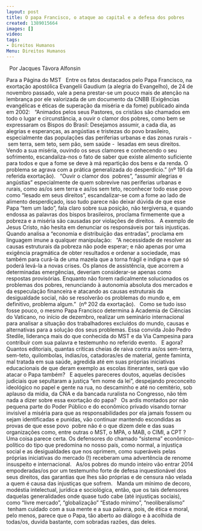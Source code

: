 ```yaml
---
layout: post
title: O papa Francisco, o ataque ao capital e a defesa dos pobres
created: 1389015664
images: []
video: 
tags:
- Direitos Humanos
Menu: Direitos Humanos
---
```



 
Por Jacques Távora Alfonsin 

Para a Página do MST
 
Entre os fatos destacados pelo Papa Francisco, na exortação apostólica Evangelii Gaudium (a alegria do Evangelho), de 24 de novembro passado, vale a pena prestar-se um pouco mais de atenção na lembrança por ele valorizada de um documento da CNBB (Exigências evangélicas e éticas de superação da miséria e da fome) publicado ainda em 2002:
 
“Animados pelos seus Pastores, os cristãos são chamados em todo o lugar e circunstância, a ouvir o clamor dos pobres, como bem se expressaram os Bispos do Brasil: Desejamos assumir, a cada dia, as alegrias e esperanças, as angústias e tristezas do povo brasileiro, especialmente das populações das periferias urbanas e das zonas rurais -  sem terra, sem teto, sem pão, sem saúde -  lesadas em seus direitos. Vendo a sua miséria, ouvindo os seus clamores e conhecendo o seu sofrimento, escandaliza-nos o fato de saber que existe alimento suficiente para todos e que a fome se deve à má repartição dos bens e da renda. O problema se agrava com a prática generalizada do desperdício.” (nº 191 da referida exortação).
 
“Ouvir o clamor dos  pobres”, “assumir alegrias e angústias” especialmente de quem sobrevive nas periferias urbanas e rurais, como as/os sem terra e as/os sem teto, reconhecer todo esse povo como “lesado em seus direitos”, escandalizar-se com a fome ao lado de alimento desperdiçado, isso tudo parece não deixar dúvida de que esse Papa “tem um lado”, fala claro sobre sua posição, não tergiversa, e quando endossa as palavras dos bispos brasileiros, proclama firmemente que a pobreza e a miséria são causadas por violações de direitos.
 
A exemplo de Jesus Cristo, não hesita em denunciar os responsáveis por tais injustiças. Quando analisa a “economia e distribuição das entradas”, proclama em linguagem imune a qualquer manipulação:
 
“A necessidade de resolver as causas estruturais da pobreza não pode esperar; e não apenas por uma exigência pragmática de obter resultados e ordenar a sociedade, mas também para curá-la de uma mazela que a torna frágil e indigna e que só poderá levá-la a novas crises. Os planos de assistência, que acorrem a determinadas emergências, deveriam considerar-se apenas como respostas provisórias. Enquanto não forem radicalmente solucionados os problemas dos pobres, renunciando à autonomia absoluta dos mercados e da especulação financeira e atacando as causas estruturais da desigualdade social, não se resolverão os problemas do mundo e, em definitivo, problema algum.”  (nº 202 da exortação).
 
Como se tudo isso fosse pouco, o mesmo Papa Francisco determina à Academia de Ciências do Vaticano, no início de dezembro, realizar um seminário internacional para analisar a situação dos trabalhadores excluídos do mundo, causas e alternativas para a solução dos seus problemas. Essa convida João Pedro Stedile, liderança mais do que conhecida do MST e da Via Campesina para contribuir com sua palavra e testemunho no referido evento.
 
E agora? Quantos editoriais, quantas críticas cheias de raiva contra as/os sem-terra, sem-teto, quilombolas, índias/os, catadoras/es de material, gente faminta, mal tratada em sua saúde, agredida até em suas próprias iniciativas educacionais de que deram exemplo as escolas itinerantes, será que vão atacar o Papa também?
 
E aqueles pareceres doutos, aquelas decisões judiciais que sepultaram a justiça “em nome da lei”, despejando preconceito ideológico no papel e gente na rua, no descaminho e até no cemitério, sob aplauso da mídia, da CNA e da bancada ruralista no Congresso, não têm nada a dizer sobre essa exortação do papa?
 
Os ardis montados por não pequena parte do Poder Público e do econômico privado visando tornar invisível a miséria para que as responsabilidades por ela jamais fossem ou sejam identificadas e punidas, vão continuar mantendo escondidas as provas de que esse povo  pobre não é o que dizem dele e das suas organizações como, entre outras o MST, o MPA, o MAB, o CIMI, a CPT ?
 
Uma coisa parece certa. Os defensores do chamado “sistema” econômico-político do tipo que predomina no nosso país, como normal, a injustiça social e as desigualdades que nos oprimem, como superáveis pelas próprias iniciativas do mercado (!) receberam uma advertência de renome insuspeito e internacional.
 
As/os pobres do mundo inteiro vão entrar 2014 empoderadas/os por um testemunho forte de defesa inquestionável dos seus direitos, das garantias que lhes são próprias e de censura não velada a quem é causa das injustiças que sofrem.
 
Manda um mínimo de decoro, modéstia intelectual, jurídica e sociológica, então, que os tais defensores daquelas generalidades onde quase tudo cabe (até injustiças sociais), como “livre mercado”, “globalização” “Estado mínimo”, “neoliberalismo”  tenham cuidado com a sua mente e a sua palavra, pois, de ética e moral, pelo menos, parece que o Papa, tão aberto ao diálogo e à acolhida de todas/os, duvida bastante, com sobradas razões, das deles.
 
